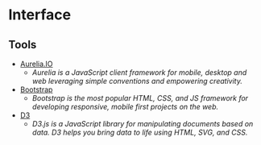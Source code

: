 # Interface
## Tools
- [Aurelia.IO](http://aurelia.io/)
  - _Aurelia is a JavaScript client framework for mobile, desktop and web leveraging simple conventions and empowering creativity._
- [Bootstrap](http://getbootstrap.com/)
  - _Bootstrap is the most popular HTML, CSS, and JS framework for developing responsive, mobile first projects on the web._
- [D3](https://d3js.org/)
  - _D3.js is a JavaScript library for manipulating documents based on data. D3 helps you bring data to life using HTML, SVG, and CSS._